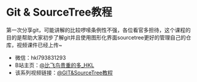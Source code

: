 
Git & SourceTree教程
===========================
第一次分享git，可能讲解的比较啰嗦条例性不强，各位看官多担待，这个课程的目的是帮助大家初步了解git并且使用图形化界面sourcetree更好的管理自己的仓库，视频课件已经上传~


* 微信：hkl793831293
* B站主页：[@比飞鸟贵重的多_HKL](https://space.bilibili.com/218427631?spm_id_from=333.999.0.0)
* 该系列视频链接：[@GIT&SourceTree教程](https://www.bilibili.com/video/BV1hC4y1279v/?spm_id_from=333.788&vd_source=41153896bf1019e7753d37a8f613b0fb)

